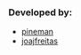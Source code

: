 ### Developed by: 
  * [pineman](https://www.github.com/pineman)
  * [joajfreitas](https://www.github.com/joajfreitas)
